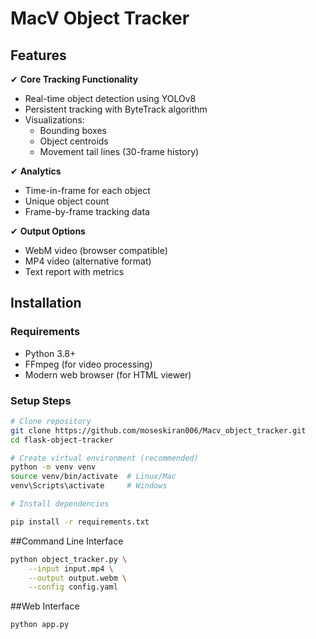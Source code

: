# MacV Object Tracker



## Features

✔ **Core Tracking Functionality**
- Real-time object detection using YOLOv8
- Persistent tracking with ByteTrack algorithm
- Visualizations:
  - Bounding boxes
  - Object centroids
  - Movement tail lines (30-frame history)

✔ **Analytics**
- Time-in-frame for each object
- Unique object count
- Frame-by-frame tracking data

✔ **Output Options**
- WebM video (browser compatible)
- MP4 video (alternative format)
- Text report with metrics

## Installation

### Requirements
- Python 3.8+
- FFmpeg (for video processing)
- Modern web browser (for HTML viewer)

### Setup Steps

```bash
# Clone repository
git clone https://github.com/moseskiran006/Macv_object_tracker.git
cd flask-object-tracker

# Create virtual environment (recommended)
python -m venv venv
source venv/bin/activate  # Linux/Mac
venv\Scripts\activate     # Windows

# Install dependencies

pip install -r requirements.txt
```
##Command Line Interface
```bash
python object_tracker.py \
    --input input.mp4 \
    --output output.webm \
    --config config.yaml
```
##Web Interface
```bash
python app.py
```
